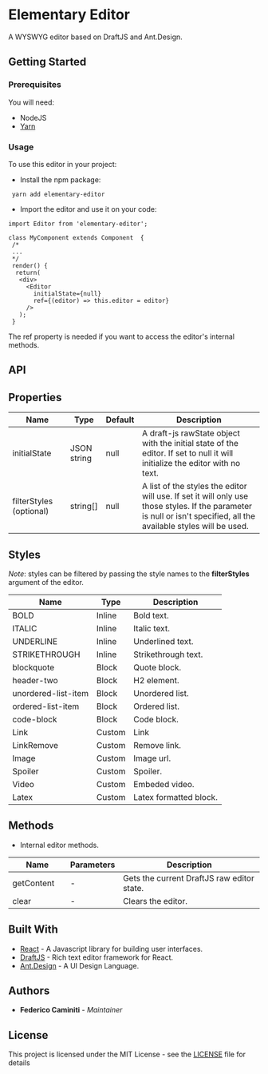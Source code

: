 # Elementary Editor

A WYSWYG editor based on DraftJS and Ant.Design.

## Getting Started

### Prerequisites

You will need:   
 - NodeJS
 - [Yarn](https://yarnpkg.com/lang/en/) 

### Usage

To use this editor in your project: 

+ Install the npm package: 

```
 yarn add elementary-editor
```

+ Import the editor and use it on your code:

```
import Editor from 'elementary-editor';
  
class MyComponent extends Component  {
 /*
 ...
 */
 render() {
  return(
   <div>
     <Editor 
	   initialState={null} 
	   ref={(editor) => this.editor = editor}
	 />   
   );
 }
```

The ref property is needed if you want to access the editor's internal methods.
 
## API

## Properties

<table class="table table-bordered table-striped">
  <thead>
     <tr>
      <th style="width: 100px;">Name</th>
      <th style="width: 50px;">Type</th>
      <th>Default</th>
      <th>Description</th>
    </tr>
  </thead>
  <tbody>
    <tr>
       <td>initialState</td>
      <td>JSON string</td>
       <td>null</td>
      <td>
 	  A draft-js rawState object with the initial state of the editor. If set to null it will initialize the editor with no text.
 	  </td>
    </tr>   
    <tr>
      <td>filterStyles (optional)</td>
      <td>string[]</td>
      <td>null</td>
      <td>
        A list of the styles the editor will use. If set it will only use those styles. If the parameter is null or isn't specified, all the available styles will be used.
      </td>
    </tr>   
  </tbody>
 </table>
 
 ## Styles
 
 *Note*: styles can be filtered by passing the style names to the **filterStyles** argument of the editor.
 
 <table class="table table-bordered table-striped">
  <thead>
    <tr>
      <th>Name</th>
      <th>Type</th>
      <th>Description</th>	  
    </tr>
  </thead>
  <tbody>
    <tr>
      <td>BOLD</td>	  
      <td>Inline</td>	  
      <td>Bold text.</td>
    </tr>
    <tr>
      <td>ITALIC</td>
      <td>Inline</td>	  
      <td>Italic text.</td>
    </tr>
    <tr>
      <td>UNDERLINE</td>
      <td>Inline</td>
      <td>Underlined text.</td>	  
    </tr>
    <tr>
      <td>STRIKETHROUGH</td>
      <td>Inline</td>
      <td>Strikethrough text.</td>	  
    </tr>
    <tr>
      <td>blockquote</td>
      <td>Block</td>
      <td>Quote block.</td>	  
    </tr>	
	<tr>
      <td>header-two</td>
      <td>Block</td>
      <td>H2 element.</td>	  
    </tr>
	<tr>
      <td>unordered-list-item</td>
      <td>Block</td>
      <td>Unordered list.</td>	  
    </tr>
	<tr>
      <td>ordered-list-item</td>
      <td>Block</td>
      <td>Ordered list.</td>	  
    </tr>	
	<tr>
      <td>code-block</td>
      <td>Block</td>
      <td>Code block.</td>	  
    </tr>		
    <tr>
      <td>Link</td>
      <td>Custom</td>
      <td>Link</td>	  
    </tr>	
    <tr>
      <td>LinkRemove</td>
      <td>Custom</td>
      <td>Remove link.</td>	  
    </tr>
    <tr>
      <td>Image</td>
      <td>Custom</td>
      <td>Image url.</td>	  
    </tr>
    <tr>
      <td>Spoiler</td>
      <td>Custom</td>
      <td>Spoiler.</td>	  
    </tr>
    <tr>
      <td>Video</td>
      <td>Custom</td>
      <td>Embeded video.</td>
    </tr>	
    <tr>
      <td>Latex</td>
      <td>Custom</td>
      <td>Latex formatted block.</td>
    </tr>
  </tbody>
</table>
 
 ## Methods
 
 + Internal editor methods.
 
 <table class="table table-bordered table-striped">
   <thead>
     <tr>
       <th style="width: 100px;">Name</th>
       <th style="width: 50px;">Parameters</th>
       <th>Description</th>
     </tr>
   </thead>
   <tbody>
     <tr>
       <td>getContent</td>
       <td> - </td>
       <td>
 	    Gets the current DraftJS raw editor state.
 	  </td>
     </tr>   
 	<tr>
       <td>clear</td>
       <td> - </td>
       <td>
 		Clears the editor.
 	  </td>
     </tr>	
   </tbody>
 </table>
 
 
 ## Built With
 
 * [React](https://facebook.github.io/react/) - A Javascript library for building user interfaces.
 * [DraftJS](https://draftjs.org/) - Rich text editor framework for React.
 * [Ant.Design](https://ant.design/) - A UI Design Language.
 
 <!---
 ## Contributing
 
 Please read [CONTRIBUTING.md](https://gist.github.com/PurpleBooth/b24679402957c63ec426) for details on our code of conduct, and the process for submitting pull requests to us.
 
 ## Versioning
 
 We use [SemVer](http://semver.org/) for versioning. For the versions available, see the [tags on this repository](https://github.com/your/project/tags). 
 -->
 
 ## Authors
 
 * **Federico Caminiti** - *Maintainer*
 
 <!---
 See also the list of [contributors](https://github.com/your/project/contributors) who participated in this project.
 -->
 
 ## License
 
 This project is licensed under the MIT License - see the [LICENSE](LICENSE.md) file for details

